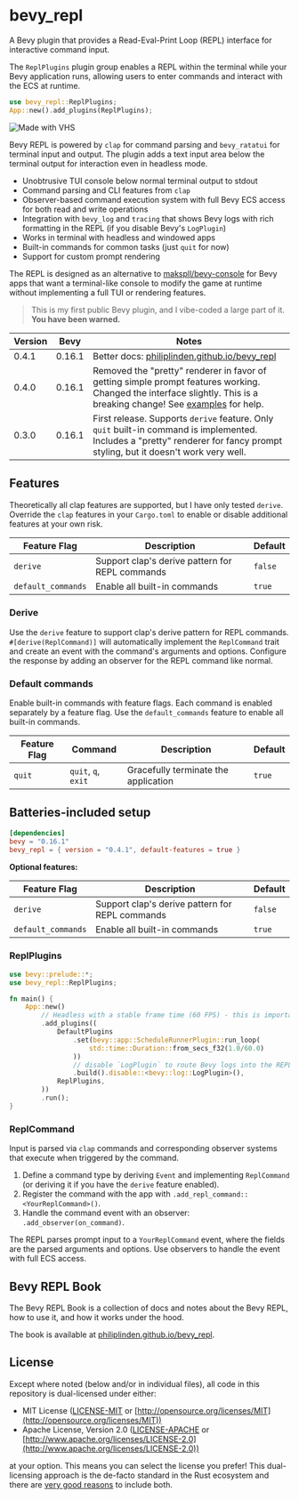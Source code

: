 # bevy_repl

A Bevy plugin that provides a Read-Eval-Print Loop (REPL) interface for
interactive command input.

The `ReplPlugins` plugin group enables a REPL within the terminal while your
Bevy application runs, allowing users to enter commands and interact with the
ECS at runtime.

```rust
use bevy_repl::ReplPlugins;
App::new().add_plugins(ReplPlugins);
```

![Made with VHS](https://vhs.charm.sh/vhs-6kUt4mnyvUcmbpVfWzHx4s.gif)

Bevy REPL is powered by `clap` for command parsing and `bevy_ratatui` for
terminal input and output. The plugin adds a text input area below the terminal
output for interaction even in headless mode.

- Unobtrusive TUI console below normal terminal output to stdout
- Command parsing and CLI features from `clap`
- Observer-based command execution system with full Bevy ECS access for both
  read and write operations
- Integration with `bevy_log` and `tracing` that shows Bevy logs with rich
  formatting in the REPL (if you disable Bevy's `LogPlugin`)
- Works in terminal with headless and windowed apps
- Built-in commands for common tasks (just `quit` for now)
- Support for custom prompt rendering

The REPL is designed as an alternative to
[makspll/bevy-console](https://github.com/makspll/bevy-console) for Bevy apps
that want a terminal-like console to modify the game at runtime without
implementing a full TUI or rendering features.

> This is my first public Bevy plugin, and I vibe-coded a large part
> of it. **You have been warned.**

| Version | Bevy | Notes |
| --- | --- | --- |
| 0.4.1 | 0.16.1 | Better docs: [philiplinden.github.io/bevy_repl](https://philiplinden.github.io/bevy_repl/) |
| 0.4.0 | 0.16.1 | Removed the "pretty" renderer in favor of getting simple prompt features working. Changed the interface slightly. This is a breaking change! See [examples](https://github.com/philiplinden/bevy_repl/tree/main/examples) for help. |
| 0.3.0 | 0.16.1 | First release. Supports `derive` feature. Only `quit` built-in command is implemented. Includes a "pretty" renderer for fancy prompt styling, but it doesn't work very well. |

## Features

Theoretically all clap features are supported, but I have only tested `derive`.
Override the `clap` features in your `Cargo.toml` to enable or disable
additional features at your own risk.

| Feature Flag | Description | Default |
| --- | --- | --- |
| `derive` | Support clap's derive pattern for REPL commands | `false` |
| `default_commands` | Enable all built-in commands | `true` |

### Derive
Use the `derive` feature to support clap's derive pattern for REPL commands.
`#[derive(ReplCommand)]` will automatically implement the `ReplCommand` trait
and create an event with the command's arguments and options. Configure the
response by adding an observer for the REPL command like normal.

### Default commands
Enable built-in commands with feature flags. Each command is enabled separately
by a feature flag. Use the `default_commands` feature to enable all built-in
commands.

| Feature Flag | Command | Description | Default |
| --- | --- | --- | --- |
| `quit` | `quit`, `q`, `exit` | Gracefully terminate the application | `true` |

## Batteries-included setup

```toml
[dependencies]
bevy = "0.16.1"
bevy_repl = { version = "0.4.1", default-features = true }
```

**Optional features:**

| Feature Flag | Description | Default |
| --- | --- | --- |
| `derive` | Support clap's derive pattern for REPL commands | `false` |
| `default_commands` | Enable all built-in commands | `true` |

### ReplPlugins

```rust
use bevy::prelude::*;
use bevy_repl::ReplPlugins;

fn main() {
    App::new()
        // Headless with a stable frame time (60 FPS) - this is important!
        .add_plugins((
            DefaultPlugins
                .set(bevy::app::ScheduleRunnerPlugin::run_loop(
                    std::time::Duration::from_secs_f32(1.0/60.0)
                ))
                // disable `LogPlugin` to route Bevy logs into the REPL renderer
                .build().disable::<bevy::log::LogPlugin>(),
            ReplPlugins,
        ))
        .run();
}
```

### ReplCommand

Input is parsed via `clap` commands and corresponding observer systems that
execute when triggered by the command.

1. Define a command type by deriving `Event` and implementing `ReplCommand` (or deriving it if you have the `derive` feature enabled).
2. Register the command with the app with `.add_repl_command::<YourReplCommand>()`.
3. Handle the command event with an observer: `.add_observer(on_command)`.

The REPL parses prompt input to a `YourReplCommand` event, where the fields are
the parsed arguments and options. Use observers to handle the event with full
ECS access.

## Bevy REPL Book

The Bevy REPL Book is a collection of docs and notes about the Bevy REPL, how to
use it, and how it works under the hood.

The book is available at [philiplinden.github.io/bevy_repl](https://philiplinden.github.io/bevy_repl/).

## License

Except where noted (below and/or in individual files), all code in this
repository is dual-licensed under either:

- MIT License ([LICENSE-MIT](LICENSE-MIT) or
  [http://opensource.org/licenses/MIT](http://opensource.org/licenses/MIT))
- Apache License, Version 2.0 ([LICENSE-APACHE](LICENSE-APACHE) or
  [http://www.apache.org/licenses/LICENSE-2.0](http://www.apache.org/licenses/LICENSE-2.0))

at your option. This means you can select the license you prefer! This
dual-licensing approach is the de-facto standard in the Rust ecosystem and there
are [very good reasons](https://github.com/bevyengine/bevy/issues/2373) to
include both.
